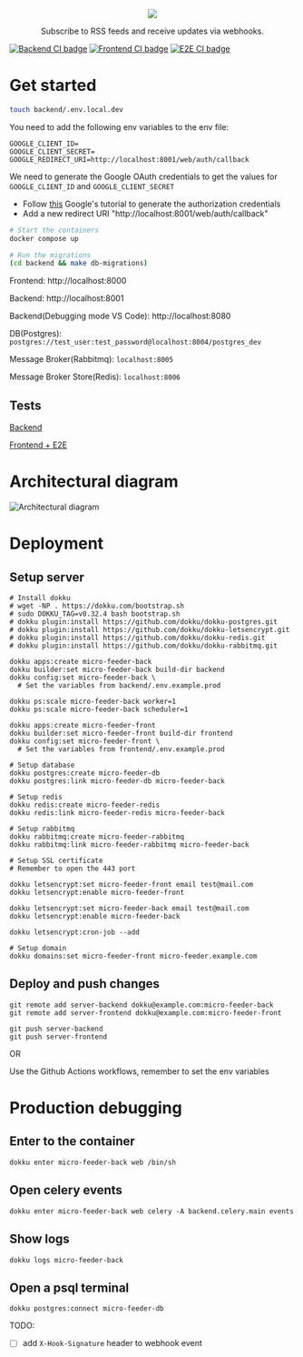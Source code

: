 <p align=center>
  <img src="https://github.com/wolfgang000/micro_feeder/assets/4041136/5f641b5e-02ad-4d9c-801c-9dda41b3b16c"/>  
</p>
<p align=center>
  Subscribe to RSS feeds and receive updates via webhooks.
</p>

[![Backend CI badge](https://github.com/wolfgang000/micro_feeder/actions/workflows/backend-ci.yml/badge.svg?branch=main)](https://github.com/wolfgang000/micro_feeder/actions/workflows/backend-ci.yml?query=branch%3Amain)
[![Frontend CI badge](https://github.com/wolfgang000/micro_feeder/actions/workflows/frontend-ci.yml/badge.svg?branch=main)](https://github.com/wolfgang000/micro_feeder/actions/workflows/frontend-ci.yml?query=branch%3Amain)
[![E2E CI badge](https://github.com/wolfgang000/micro_feeder/actions/workflows/e2e-ci.yml/badge.svg?branch=main)](https://github.com/wolfgang000/micro_feeder/actions/workflows/e2e-ci.yml?query=branch%3Amain)

# Get started

```sh
touch backend/.env.local.dev
```

You need to add the following env variables to the env file:

```
GOOGLE_CLIENT_ID=
GOOGLE_CLIENT_SECRET=
GOOGLE_REDIRECT_URI=http://localhost:8001/web/auth/callback
```

We need to generate the Google OAuth credentials to get the values for `GOOGLE_CLIENT_ID` and `GOOGLE_CLIENT_SECRET`

- Follow [this](https://developers.google.com/identity/protocols/oauth2/web-server#creatingcred) Google's tutorial to generate the authorization credentials
- Add a new redirect URI "http://localhost:8001/web/auth/callback"

```sh
# Start the containers
docker compose up

# Run the migrations
(cd backend && make db-migrations)
```

Frontend: http://localhost:8000

Backend: http://localhost:8001

Backend(Debugging mode VS Code): http://localhost:8080

DB(Postgres): `postgres://test_user:test_password@localhost:8004/postgres_dev`

Message Broker(Rabbitmq): `localhost:8005`

Message Broker Store(Redis): `localhost:8006`

## Tests

[Backend](backend/README.md#run-tests)

[Frontend + E2E](frontend/README.md#run-end-to-end-tests-with-playwright)

# Architectural diagram

![Architectural diagram](https://github.com/wolfgang000/micro_feeder/assets/4041136/63c25a0d-a6b1-4652-b2b1-021b85fce24e)

# Deployment

## Setup server

```
# Install dokku
# wget -NP . https://dokku.com/bootstrap.sh
# sudo DOKKU_TAG=v0.32.4 bash bootstrap.sh
# dokku plugin:install https://github.com/dokku/dokku-postgres.git
# dokku plugin:install https://github.com/dokku/dokku-letsencrypt.git
# dokku plugin:install https://github.com/dokku/dokku-redis.git
# dokku plugin:install https://github.com/dokku/dokku-rabbitmq.git

dokku apps:create micro-feeder-back
dokku builder:set micro-feeder-back build-dir backend
dokku config:set micro-feeder-back \
  # Set the variables from backend/.env.example.prod

dokku ps:scale micro-feeder-back worker=1
dokku ps:scale micro-feeder-back scheduler=1

dokku apps:create micro-feeder-front
dokku builder:set micro-feeder-front build-dir frontend
dokku config:set micro-feeder-front \
  # Set the variables from frontend/.env.example.prod

# Setup database
dokku postgres:create micro-feeder-db
dokku postgres:link micro-feeder-db micro-feeder-back

# Setup redis
dokku redis:create micro-feeder-redis
dokku redis:link micro-feeder-redis micro-feeder-back

# Setup rabbitmq
dokku rabbitmq:create micro-feeder-rabbitmq
dokku rabbitmq:link micro-feeder-rabbitmq micro-feeder-back

# Setup SSL certificate
# Remember to open the 443 port

dokku letsencrypt:set micro-feeder-front email test@mail.com
dokku letsencrypt:enable micro-feeder-front

dokku letsencrypt:set micro-feeder-back email test@mail.com
dokku letsencrypt:enable micro-feeder-back

dokku letsencrypt:cron-job --add

# Setup domain
dokku domains:set micro-feeder-front micro-feeder.example.com
```

## Deploy and push changes

```
git remote add server-backend dokku@example.com:micro-feeder-back
git remote add server-frontend dokku@example.com:micro-feeder-front

git push server-backend
git push server-frontend
```

OR

Use the Github Actions workflows, remember to set the env variables

# Production debugging

## Enter to the container

```
dokku enter micro-feeder-back web /bin/sh
```

## Open celery events

```
dokku enter micro-feeder-back web celery -A backend.celery.main events
```

## Show logs

```
dokku logs micro-feeder-back
```

## Open a psql terminal

```
dokku postgres:connect micro-feeder-db
```

TODO:

- [ ] add `X-Hook-Signature` header to webhook event
